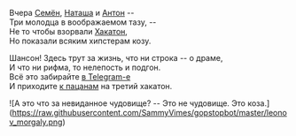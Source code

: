 
Вчера [Семён](https://github.com/SammyVimes/), [Наташа](https://github.com/pritykovskaya) и [Антон](https://github.com/alexeyev) --  
Три молодца в воображаемом тазу, --  
Не то чтобы взорвали [Хакатон](http://hackathon.muzis.ru/),  
Но показали всяким хипстерам козу.  

Шансон! Здесь трут за жизнь, что ни строка -- о драме,  
И что ни рифма, то нелепость и подгон.  
Всё это забирайте [в Telegram-е](https://telegram.me/gop_stop_bot)  
И приходите [к пацанам](http://www.chatbotscommunity.com/) на третий хакатон.  

![А это что за невиданное чудовище? -- Это не чудовище. Это коза.]
(https://raw.githubusercontent.com/SammyVimes/gopstopbot/master/leonov_morgaly.png)

